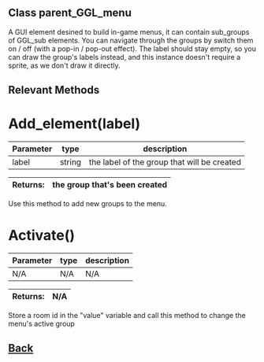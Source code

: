 ## Class parent_GGL_menu

A GUI element desined to build in-game menus, it can contain sub_groups of GGL_sub elements.
You can navigate through the groups by switch them on / off (with a pop-in / pop-out effect).
The label should stay empty, so you can draw the group's labels instead, and this instance doesn't require a sprite,
as we don't draw it directly.

## Relevant Methods


# Add_element(label)

| Parameter   |  type   |              description                   |
|--           |       --|--                                          |
|    label    | string  | the label of the group that will be created |

| Returns:  | the group that's been created |
|--         |                             --|

Use this method to add new groups to the menu.

# Activate()

| Parameter   |  type   |              description                   |
|--           |       --|--                                          |
|    N/A      |   N/A   |                    N/A                     |

| Returns:  | N/A |
|--         |   --|

Store a room id in the "value" variable and call this method to change the menu's active group



## [Back](https://github.com/Ced30/GML-GUI-Library-GGL-Documentation/blob/main/API/Instance%20Classes.md)
